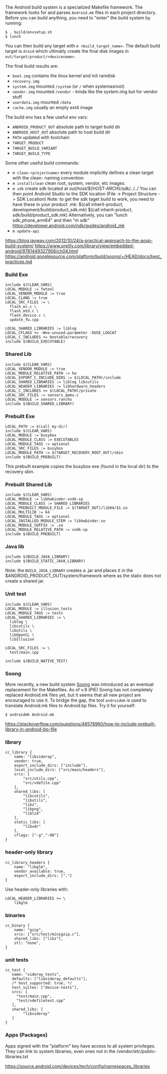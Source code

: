 The Android build system is a specialized Makefile framework. The framework looks for and parses `Android.mk` files in each project directory. Before you can build anything, you need to "enter" the build system by running:
```
$ . build/envsetup.sh
$ lunch
```
You can then build any target with `m <build_target_name>`. The default build target is `droid` which ultimatly create the final disk images in `out/target/product/<devicename>`.

The final build results are: 
 * `boot.img` contains the linux kernel and init ramdisk
 * `recovery.img`
 * `system.img` mounted `/system` (or `/` when systemasroot)
 * `vendor.img` mounted `/vendor` - kinda like the system.img but for vendor stuff
 * `userdata.img` mounted `/data`
 * `cache.img` usually an empty ext4 image

The build env has a few useful env vars:
 * `ANDROID_PRODUCT_OUT` absolute path to target build dir
 * `ANDROID_HOST_OUT` absolute path to host build dir
 * `PATH` updated with toolchain
 * `TARGET_PRODUCT`
 * `TARGET_BUILD_VARIANT`
 * `TARGET_BUILD_TYPE`


Some other useful build commands:

 * `m clean-<projectname>` every module implicitly defines a clean target with the clean-<projectname> naming convention
 * `m installclean` clean root, system, vendor, etc images. 
 * `m sdk` create sdk located at out/host/${HOST-ARCH}/sdk/../../  You can then point Android Studio to the SDK location (File -> Project Structure -> SDK Location) Note: to get the sdk taget build to work, you need to have these in your product .mk: $(call inherit-product, development/build/product_sdk.mk) $(call inherit-product, sdk/build/product_sdk.mk) Alternatively, you can "lunch sdk_phone_arm64" and then "m sdk" https://developer.android.com/ndk/guides/android_mk 
 * `m update-api`


https://blog.jayway.com/2012/10/24/a-practical-approach-to-the-aosp-build-system/
https://www.oreilly.com/library/view/embedded-android/9781449327958/ch04.html
https://android.googlesource.com/platform/build/soong/+/HEAD/docs/best_practices.md

### Build Exe
```
include $(CLEAR_VARS) 
LOCAL_MODULE := fwtool 
LOCAL_VENDOR_MODULE := true
LOCAL_CLANG := true 
LOCAL_SRC_FILES := \
  flash_ec.c \
  flash_mtd.c \
  flash_device.c \
  update_fw.cpp 

LOCAL_SHARED_LIBRARIES := liblog 
LOCAL_CFLAGS += -Wno-unused-parameter -DUSE_LOGCAT 
LOCAL_C_INCLUDES += bootable/recovery 
include $(BUILD_EXECUTABLE) 
```

### Shared Lib 
```
include $(CLEAR_VARS) 
LOCAL_VENDOR_MODULE := true 
LOCAL_MODULE_RELATIVE_PATH := hw
LOCAL_EXPORT_C_INCLUDE_DIRS := $(LOCAL_PATH)/include
LOCAL_SHARED_LIBRARIES := liblog libcutils 
LOCAL_HEADER_LIBRARIES := libhardware_headers 
LOCAL_C_INCLUDES += $(LOCAL_PATH)/private
LOCAL_SRC_FILES := sensors_qemu.c 
LOCAL_MODULE := sensors.ranchu 
include $(BUILD_SHARED_LIBRARY)
```

### Prebuilt Exe
```
LOCAL_PATH := $(call my-dir)
include $(CLEAR_VARS)
LOCAL_MODULE := busybox
LOCAL_MODULE_CLASS := EXECUTABLES
LOCAL_MODULE_TAGS := optional
LOCAL_SRC_FILES := busybox
LOCAL_MODULE_PATH := $(TARGET_RECOVERY_ROOT_OUT)/sbin
include $(BUILD_PREBUILT)
```
This prebuilt example copies the busybox exe (found in the local dir) to the recovery sbin.

### Prebuilt Shared Lib
```
include $(CLEAR_VARS)
LOCAL_MODULE := libhwbinder.vndk-sp
LOCAL_MODULE_CLASS := SHARED_LIBRARIES
LOCAL_PREBUILT_MODULE_FILE := $(TARGET_OUT)/lib64/$1.so
LOCAL_MULTILIB := 64
LOCAL_MODULE_TAGS := optional
LOCAL_INSTALLED_MODULE_STEM := libhwbinder.so
LOCAL_MODULE_SUFFIX := .so
LOCAL_MODULE_RELATIVE_PATH := vndk-sp
include $(BUILD_PREBUILT)
```
### Java lib
```
include $(BUILD_JAVA_LIBRARY)
include $(BUILD_STATIC_JAVA_LIBRARY)
```
Note: the `BUILD_JAVA_LIBRARY` creates a .jar and places it in the $ANDROID_PRODUCT_OUT/system/framework where as the static does not create a shared jar.

### Unit test

```
include $(CLEAR_VARS)
LOCAL_MODULE := illusion_tests
LOCAL_MODULE_TAGS := tests
LOCAL_SHARED_LIBRARIES := \
  liblog \
  libcutils \
  libutils \
  libOpenCL \
  libIllusion

LOCAL_SRC_FILES := \
  test/main.cpp

include $(BUILD_NATIVE_TEST)
```

### Soong
More recently, a new build system [Soong](https://android.googlesource.com/platform/build/soong/) was introduced as an eventual replacement for the Makefiles. As of v.9 (PIE) Soong has not completely replaced Android.mk files yet, but it seems that all new project are encouraged to use it. To bridge the gap, the tool `androidmk` is used to translate Android.mk files to Android.bp files. Try it for yourself:

```
$ androidmk Android.mk
```

https://stackoverflow.com/questions/48578960/how-to-include-prebuilt-library-in-android-bp-file

### library

```
cc_library {
    name: "libvideray",
    vendor: true,
    export_include_dirs: ["include"],
    local_include_dirs: ["src/main/headers"],
    srcs: [
        "src/utils.cpp",
        "src/vdefile.cpp"
    ],
    shared_libs: [
        "libcutils",
        "libutils",
        "libz",
        "libpng",
        "liblz4"
    ],
    static_libs: [
    	"libvdr"
    ],
    cflags: ["-g","-O0"]
}
```


### header-only library

```
cc_library_headers {
	name: "libglm",
	vendor_available: true,
	export_include_dirs: ["."]
}

```

Use header-only libraries with: 
```
LOCAL_HEADER_LIBRARIES += \
    libglm
```

### binaries

```
cc_binary {
    name: "gzip",
    srcs: ["src/test/minigzip.c"],
    shared_libs: ["libz"],
    stl: "none",
}
```


### unit tests

```
cc_test {
   name: "videray_tests",
   defaults: ["libvideray_defaults"],
   /* host_supported: true, */
   test_suites: ["device-tests"],
   srcs: [
     "test/main.cpp",
     "test/vdefiletest.cpp"
   ],
   shared_libs: [
        "libvideray"
   ]
}
```

### Apps (Packages)

Apps signed with the "platform" key have access to all system privileges. They can link to system libraries, even ones not in the /vendor/etc/public-libraries.txt

https://source.android.com/devices/tech/config/namespaces_libraries

